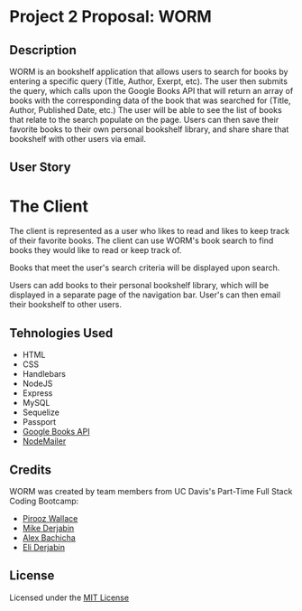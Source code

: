 # Project 2 Proposal: WORM

## Description

WORM is an bookshelf application that allows users to search for books by entering a specific query (Title, Author, Exerpt, etc). The user then submits the query, which calls upon the Google Books API that will return an array of books with the corresponding data of the book that was searched for (Title, Author, Published Date, etc.) The user will be able to see the list of books that relate to the search populate on the page. Users can then save their favorite books to their own personal bookshelf library, and share share that bookshelf with other users via email.

## User Story

# The Client

The client is represented as a user who likes to read and likes to keep track of their favorite books. The client can use WORM's book search to find books they would like to read or keep track of.

Books that meet the user's search criteria will be displayed upon search.

Users can add books to their personal bookshelf library, which will be displayed in a separate page of the navigation bar. User's can then email their bookshelf to other users.

## Tehnologies Used

* HTML
* CSS
* Handlebars
* NodeJS
* Express 
* MySQL 
* Sequelize
* Passport
* [Google Books API](https://developers.google.com/books)
* [NodeMailer](https://nodemailer.com/usage/)

## Credits

WORM was created by team members from UC Davis's Part-Time Full Stack Coding Bootcamp: 

* [Pirooz Wallace](https://github.com/attack-theoRy)
* [Mike Derjabin](https://github.com/mikederjabin)
* [Alex Bachicha](https://github.com/alexbachicha)
* [Eli Derjabin](https://github.com/derjabineli)

## License 

Licensed under the [MIT License](LICENSE.txt)
